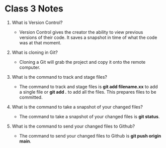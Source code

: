 # Class 3 Notes


1. What is Version Control?
    * Version Control gives the creator the ability to view previous versions of their code. It saves a snapshot in time of what the code was at that moment. 

2. What is cloning in Git?
    * Cloning a Git will grab the project and copy it onto the remote computer.

3. What is the command to track and stage files?
    * The command to track and stage files is **git add filename.xx** to add a single file or **git add .** to add all the files. This prepares files to be committed. 

4. What is the command to take a snapshot of your changed files?
    * The command to take a snapshot of your changed files is **git status**. 

5. What is the command to send your changed files to Github?
    * The command to send your changed files to Github is **git push origin main**.